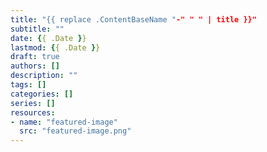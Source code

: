 ```yaml
---
title: "{{ replace .ContentBaseName "-" " " | title }}"
subtitle: ""
date: {{ .Date }}
lastmod: {{ .Date }}
draft: true
authors: []
description: ""
tags: []
categories: []
series: []
resources:
- name: "featured-image"
  src: "featured-image.png"
---
```

